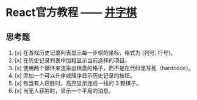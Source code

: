 # React官方教程 —— [井字棋](https://react.docschina.org/tutorial/tutorial.html)

## 思考题

1. [x] 在游戏历史记录列表显示每一步棋的坐标，格式为 (列号, 行号)。
1. [x] 在历史记录列表中加粗显示当前选择的项目。
1. [x] 使用两个循环来渲染出棋盘的格子，而不是在代码里写死（hardcode）。
1. [x] 添加一个可以升序或降序显示历史记录的按钮。
1. [x] 每当有人获胜时，高亮显示连成一线的 3 颗棋子。
1. [x] 当无人获胜时，显示一个平局的消息。